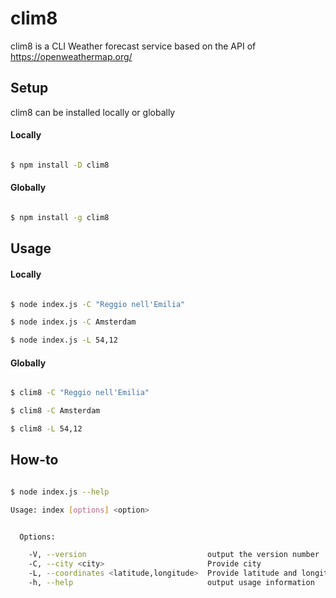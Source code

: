 # clim8
clim8 is a CLI Weather forecast service based on the API of https://openweathermap.org/

## Setup

clim8 can be installed locally or globally

#### Locally

```bash

$ npm install -D clim8

```

#### Globally

```bash

$ npm install -g clim8

```

## Usage

#### Locally

```bash

$ node index.js -C "Reggio nell'Emilia"

$ node index.js -C Amsterdam

$ node index.js -L 54,12

```

#### Globally

```bash

$ clim8 -C "Reggio nell'Emilia"

$ clim8 -C Amsterdam

$ clim8 -L 54,12

```


## How-to
```bash

$ node index.js --help

Usage: index [options] <option>


  Options:

    -V, --version                           output the version number
    -C, --city <city>                       Provide city
    -L, --coordinates <latitude,longitude>  Provide latitude and longitude
    -h, --help                              output usage information

```
